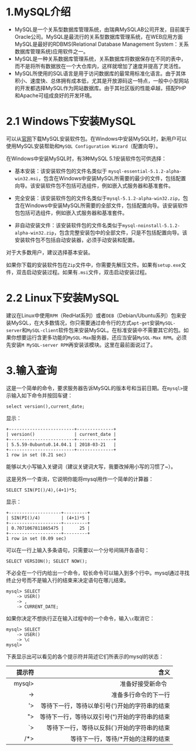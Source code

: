 # 1.MySQL介绍

- MySQL是一个关系型数据库管理系统，由瑞典MySQLAB公司开发，目前属于Oracle公司。MySQL是最流行的关系型数据库管理系统，在WEB应用方面MySQL是最好的RDBMS(Relational Database Management System：关系数据库管理系统)应用软件之一。
- MySQL是一种关系数据库管理系统，关系数据库将数据保存在不同的表中，而不是将所有数据放在一个大仓库内，这样就增加了速度并提高了灵活性。
- MySQL所使用的SQL语言是用于访问数据库的最常用标准化语言。由于其体积小、速度快、总体拥有成本低，尤其是开放源码这一特点，一般中小型网站的开发都选择MySQL作为网站数据库。由于其社区版的性能卓越，搭配PHP和Apache可组成良好的开发环境。

# 2.1 Windows下安装MySQL 

可以从[官网](https://dev.mysql.com/downloads/)下载MySQL安装软件包。在Windows中安装MySQL时，新用户可以使用MySQL安装帮助和`MySQL Configuration Wizard`（配置向导）。

在Windows中安装MySQL时，有3种MySQL 5.1安装软件包可供选择：

- 基本安装：该安装软件包的文件名类似于 `mysql-essential-5.1.2-alpha-win32.msi`，包含在Windows中安装MySQL所需要的最少的文件，包括配置向导。该安装软件包不包括可选组件，例如嵌入式服务器和基准套件。

- 完全安装：该安装软件包的文件名类似于`mysql-5.1.2-alpha-win32.zip`，包含在Windows中安装MySQL所需要的全部文件，包括配置向导。该安装软件包包括可选组件，例如嵌入式服务器和基准套件。

- 非自动安装文件：该安装软件包的文件名类似于`mysql-noinstall-5.1.2-alpha-win32.zip`，包含完整安装包中的全部文件，只是不包括配置向导。该安装软件包不包括自动安装器，必须手动安装和配置。

对于大多数用户，建议选择基本安装。

如果你下载的安装软件包在`Zip`文件中，你需要先解压文件。如果有`setup.exe`文件，双击启动安装过程。如果有`.msi`文件，双击启动安装过程。

# 2.2 Linux下安装MySQL

建议在Linux中使用`RPM`（RedHat系列）或者`DEB`（Debian/Ubuntu系列）包来安装MySQL，在大多数情况，你只需要通过命令行的方式`apt-get`安装`MySQL-server`和`MySQL-client`软件包来安装MySQL。在标准安装中不需要其它的包。如果你想要运行含更多功能的`MySQL-Max`服务器，还应当安装`MySQL-Max RPM`。必须先安装`M MySQL-server RPM`再安装该模块。这里在最前面说过了。

# 3.输入查询

这是一个简单的命令，要求服务器告诉MySQL的版本号和当前日期。在`mysql>`提示输入如下命令并按回车键：
```
select version(),current_date;
```
显示：
```
+-------------------------+--------------+
| version()               | current_date |
+-------------------------+--------------+
| 5.5.59-0ubuntu0.14.04.1 | 2018-03-21   |
+-------------------------+--------------+
1 row in set (0.21 sec)
```
能够以大小写输入关键词（建议关键词大写，我要改掉用小写的习惯了~）。

这是另外一个查询，它说明你能将mysql用作一个简单的计算器：
```
SELECT SIN(PI()/4),(4+1)*5;
```
显示：
```
+--------------------+---------+
| SIN(PI()/4)        | (4+1)*5 |
+--------------------+---------+
| 0.7071067811865475 |      25 |
+--------------------+---------+
1 row in set (0.09 sec)
```
可以在一行上输入多条语句，只需要以一个分号间隔开各语句：
```
SELECT VERSION(); SELECT NOW();
```
不必全在一个行内给出一个命令，较长命令可以输入到多个行中。mysql通过寻找终止分号而不是输入行的结束来决定语句在哪儿结束。
```
mysql> SELECT
    -> USER()
    -> ,
    -> CURRENT_DATE;
```
如果你决定不想执行正在输入过程中的一个命令，输入`\c`取消它：
```
mysql> SELECT
    -> USER()
    -> \c
mysql>
```
下表显示出可以看见的各个提示符并简述它们所表示的mysql的状态：

|  提示符 |含义 |
|---:|--:|
|    mysql>|准备好接受新命令    |
|->|准备多行命令的下一行|
|'>|等待下一行，等待以单引号(')开始的字符串的结束|
|">|等待下一行，等待以双引号(")开始的字符串的结束|
|`>|等待下一行，等待以反斜(`)开始的字符串的结束|
|/*>|等待下一行，等待/*开始的注释的结束|


